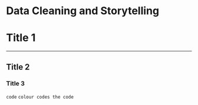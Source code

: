 # Data Cleaning and Storytelling
# Title 1
---
## Title 2
### Title 3

`code`
```colour codes the code```
